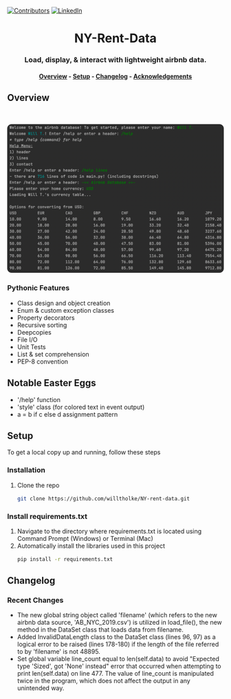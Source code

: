 <!-- Project Reference Links -->
[![Contributors][contributors-shield]][contributors-url]
[![LinkedIn][linkedin-shield]][linkedin-url]

<!--Project Header -->
<h1 align="center">NY-Rent-Data</h1>
<h3 align="center">Load, display, & interact with lightweight airbnb data.</h3>

<h4 align="center">
    <a href="#overview">Overview</a> -
    <a href="#setup">Setup</a> -
    <a href="#changelog">Changelog</a> -
    <a href="#acknowledgements">Acknowledgements</a>
</h4>
  
<!-- Overview -->
## Overview
<br>
<p align="center">
    <a href="https://github.com/willtholke/NY-rent-data">
        <img src="/image/screenshot.png" alt="Product screenshot" width="750" height"750">
    <a/>
<p>

### Pythonic Features
* Class design and object creation
* Enum & custom exception classes
* Property decorators
* Recursive sorting
* Deepcopies
* File I/O
* Unit Tests
* List & set comprehension
* PEP-8 convention

## Notable Easter Eggs
* '/help' function
* 'style' class (for colored text in event output)
* a = b if c else d assignment pattern

<!-- Setup -->
## Setup
To get a local copy up and running, follow these steps

### Installation
1. Clone the repo
    ```sh
    git clone https://github.com/willtholke/NY-rent-data.git
    ```
    
### Install requirements.txt
1. Navigate to the directory where requirements.txt is located using Command Prompt (Windows) or Terminal (Mac)
2. Automatically install the libraries used in this project
    ```sh
    pip install -r requirements.txt
    ```

## Changelog
### Recent Changes
* The new global string object called 'filename' (which refers to the new airbnb data source, 'AB_NYC_2019.csv') is utilized in load_file(), the new method in the DataSet class that loads data from filename.
* Added InvalidDataLength class to the DataSet class (lines 96, 97) as a logical error to be raised (lines 178-180) if the length of the file referred to by 'filename' is not 48895.
* Set global variable line_count equal to len(self.data) to avoid "Expected type 'Sized', got 'None' instead" error that occurred when attempting to print len(self.data) on line 477. The value of line_count is manipulated twice in the program, which does not affect the output in any unintended way.

[linkedin-shield]: https://img.shields.io/badge/-LinkedIn-black.svg?style=for-the-badge&logo=linkedin&colorB=555
[linkedin-url]: https://linkedin.com/in/williametholke
[contributors-shield]: https://img.shields.io/github/contributors/willtholke/NY-rent-data.svg?style=for-the-badge
[contributors-url]: https://github.com/willtholke/NY-rent-data/contributors
